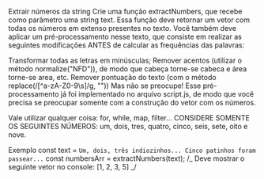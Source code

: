 Extrair números da string
Crie uma função extractNumbers, que recebe como parâmetro uma string text. Essa função deve retornar um vetor com todas os números em extenso presentes no texto. Você também deve aplicar um pré-processamento nesse texto, que consiste em realizar as seguintes modificações ANTES de calcular as frequências das palavras:

Transformar todas as letras em minúsculas;
Remover acentos (utilizar o método normalize("NFD")), de modo que cabeça torne-se cabeca e área torne-se area, etc.
Remover pontuação do texto (com o método replace(/[^a-zA-Z0-9\s]/g, ""))
Mas não se preocupe! Esse pré-processamento já foi implementado no arquivo script.js, de modo que você precisa se preocupar somente com a construção do vetor com os números.

Vale utilizar qualquer coisa: for, while, map, filter... CONSIDERE SOMENTE OS SEGUINTES NÚMEROS: um, dois, tres, quatro, cinco, seis, sete, oito e nove.

Exemplo
const text = `Um, dois, três indiozinhos... Cinco patinhos foram passear...`
const numbersArr = extractNumbers(text);
/_ Deve mostrar o seguinte vetor no console:
[1, 2, 3, 5]
_/
